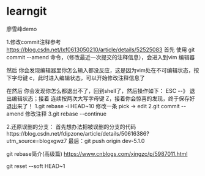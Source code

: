 # learngit
廖雪峰demo

1.修改commit注释参考 https://blog.csdn.net/lxf0613050210/article/details/52525083
首先 使用 git commit --amend 命令，（修改最近一次提交的注释信息），会进入到vim 编辑器

然后 你会发现编辑器里你怎么输入都没反应，这是因为vim处在不可编辑状态，按下字母键 c，此时进入编辑状态，可以开始修改注释信息了

在然后 你会发现你怎么都退出不了，回到shell了，然后操作如下： ESC  --》 退出编辑状态；接着 连续按两次大写字母键 Z，接着你会惊喜的发现，终于保存好退出来了！
1.git rebase -i HEAD~10 修改一条 pick -> edit
2.git commit --amend 修改注释
3.git rebase --continue

2.还原误删的分支：
  首先想办法把被误删的分支的代码https://blog.csdn.net/fdipzone/article/details/50616386?utm_source=blogxgwz7
  最后：git push origin dev-5.1.0

git rebase简介(高级篇)
https://www.cnblogs.com/xingzc/p/5987011.html



git reset --soft HEAD~1
